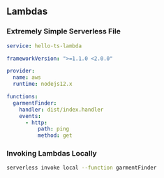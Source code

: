 ## Lambdas

### Extremely Simple Serverless File

```yml
service: hello-ts-lambda

frameworkVersion: ">=1.1.0 <2.0.0"

provider:
  name: aws
  runtime: nodejs12.x

functions:
  garmentFinder:
    handler: dist/index.handler
    events:
      - http:
          path: ping
          method: get
```

### Invoking Lambdas Locally
```bash
serverless invoke local --function garmentFinder
```